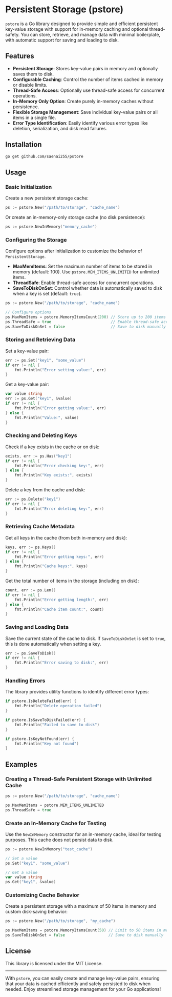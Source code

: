 # Persistent Storage (pstore)

`pstore` is a Go library designed to provide simple and efficient persistent key-value storage with support for in-memory caching and optional thread-safety. You can store, retrieve, and manage data with minimal boilerplate, with automatic support for saving and loading to disk.

## Features

- **Persistent Storage**: Stores key-value pairs in memory and optionally saves them to disk.
- **Configurable Caching**: Control the number of items cached in memory or disable limits.
- **Thread-Safe Access**: Optionally use thread-safe access for concurrent operations.
- **In-Memory Only Option**: Create purely in-memory caches without persistence.
- **Flexible Storage Management**: Save individual key-value pairs or all items in a single file.
- **Error Type Identification**: Easily identify various error types like deletion, serialization, and disk read failures.

## Installation

```bash
go get github.com/saenai255/pstore
```

## Usage

### Basic Initialization

Create a new persistent storage cache:

```go
ps := pstore.New("/path/to/storage", "cache_name")
```

Or create an in-memory-only storage cache (no disk persistence):

```go
ps := pstore.NewInMemory("memory_cache")
```

### Configuring the Storage

Configure options after initialization to customize the behavior of `PersistentStorage`.

- **MaxMemItems**: Set the maximum number of items to be stored in memory (default: 100). Use `pstore.MEM_ITEMS_UNLIMITED` for unlimited items.
- **ThreadSafe**: Enable thread-safe access for concurrent operations.
- **SaveToDiskOnSet**: Control whether data is automatically saved to disk when a key is set (default: `true`).

```go
ps := pstore.New("/path/to/storage", "cache_name")

// Configure options
ps.MaxMemItems = pstore.MemoryItemsCount(200) // Store up to 200 items in memory
ps.ThreadSafe = true                          // Enable thread-safe access
ps.SaveToDiskOnSet = false                    // Save to disk manually
```

### Storing and Retrieving Data

Set a key-value pair:

```go
err := ps.Set("key1", "some_value")
if err != nil {
    fmt.Println("Error setting value:", err)
}
```

Get a key-value pair:

```go
var value string
err := ps.Get("key1", &value)
if err != nil {
    fmt.Println("Error getting value:", err)
} else {
    fmt.Println("Value:", value)
}
```

### Checking and Deleting Keys

Check if a key exists in the cache or on disk:

```go
exists, err := ps.Has("key1")
if err != nil {
    fmt.Println("Error checking key:", err)
} else {
    fmt.Println("Key exists:", exists)
}
```

Delete a key from the cache and disk:

```go
err := ps.Delete("key1")
if err != nil {
    fmt.Println("Error deleting key:", err)
}
```

### Retrieving Cache Metadata

Get all keys in the cache (from both in-memory and disk):

```go
keys, err := ps.Keys()
if err != nil {
    fmt.Println("Error getting keys:", err)
} else {
    fmt.Println("Cache keys:", keys)
}
```

Get the total number of items in the storage (including on disk):

```go
count, err := ps.Len()
if err != nil {
    fmt.Println("Error getting length:", err)
} else {
    fmt.Println("Cache item count:", count)
}
```

### Saving and Loading Data

Save the current state of the cache to disk. If `SaveToDiskOnSet` is set to `true`, this is done automatically when setting a key.

```go
err := ps.SaveToDisk()
if err != nil {
    fmt.Println("Error saving to disk:", err)
}
```

### Handling Errors

The library provides utility functions to identify different error types:

```go
if pstore.IsDeleteFailed(err) {
    fmt.Println("Delete operation failed")
}

if pstore.IsSaveToDiskFailed(err) {
    fmt.Println("Failed to save to disk")
}

if pstore.IsKeyNotFound(err) {
    fmt.Println("Key not found")
}
```

## Examples

### Creating a Thread-Safe Persistent Storage with Unlimited Cache

```go
ps := pstore.New("/path/to/storage", "cache_name")

ps.MaxMemItems = pstore.MEM_ITEMS_UNLIMITED
ps.ThreadSafe = true
```

### Create an In-Memory Cache for Testing

Use the `NewInMemory` constructor for an in-memory cache, ideal for testing purposes. This cache does not persist data to disk.

```go
ps := pstore.NewInMemory("test_cache")

// Set a value
ps.Set("key1", "some_value")

// Get a value
var value string
ps.Get("key1", &value)
```

### Customizing Cache Behavior

Create a persistent storage with a maximum of 50 items in memory and custom disk-saving behavior:

```go
ps := pstore.New("/path/to/storage", "my_cache")

ps.MaxMemItems = pstore.MemoryItemsCount(50) // Limit to 50 items in memory
ps.SaveToDiskOnSet = false                   // Save to disk manually
```

## License

This library is licensed under the MIT License.

---

With `pstore`, you can easily create and manage key-value pairs, ensuring that your data is cached efficiently and safely persisted to disk when needed. Enjoy streamlined storage management for your Go applications!